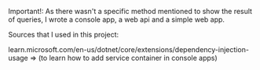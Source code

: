 
Important!: As there wasn't a specific method mentioned to show the result of queries, I wrote a console app, a web api and a simple web app.



Sources that I used in this project:

learn.microsoft.com/en-us/dotnet/core/extensions/dependency-injection-usage
=> (to learn how to add service container in console apps)
